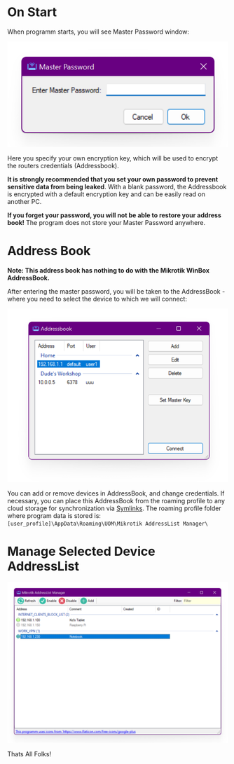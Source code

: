 # On Start
When programm starts, you will see Master Password window:

![](Media/MasterPassword.png)

Here you specify your own encryption key, which will be used to encrypt the routers credentials (Addressbook).

**It is strongly recommended that you set your own password to prevent sensitive data from being leaked**. With a blank password, the Addressbook is encrypted with a default encryption key and can be easily read on another PC.

**If you forget your password, you will not be able to restore your address book!** The program does not store your Master Password anywhere.

# Address Book
**Note: This address book has nothing to do with the Mikrotik WinBox AddressBook.**

After entering the master password, you will be taken to the AddressBook - where you need to select the device to which we will connect:

![](Media/AddressBook.png)

You can add or remove devices in AddressBook, and change credentials.
If necessary, you can place this AddressBook from the roaming profile to any cloud storage for synchronization via [Symlinks](https://learn.microsoft.com/en-us/windows-server/administration/windows-commands/mklink).
The roaming profile folder where program data is stored is:
`[user_profile]\AppData\Roaming\UOM\Mikrotik AddressList Manager\`

# Manage Selected Device AddressList

![](Media/MainWindow.png)

Thats All Folks!

 